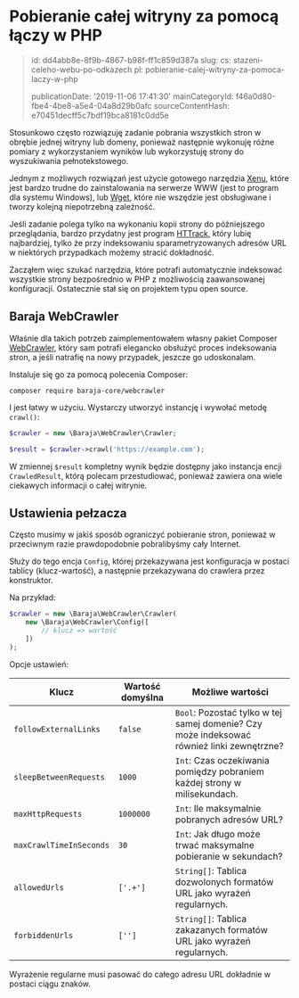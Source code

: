 Pobieranie całej witryny za pomocą łączy w PHP
==============================================

> id: dd4abb8e-8f9b-4867-b98f-ff1c859d387a
> slug:
> 	cs: stazeni-celeho-webu-po-odkazech
> 	pl: pobieranie-calej-witryny-za-pomoca-laczy-w-php
> 
> publicationDate: '2019-11-06 17:41:30'
> mainCategoryId: f46a0d80-fbe4-4be8-a5e4-04a8d29b0afc
> sourceContentHash: e70451decff5c7bdf19bca8181c0dd5e

Stosunkowo często rozwiązuję zadanie pobrania wszystkich stron w obrębie jednej witryny lub domeny, ponieważ następnie wykonuję różne pomiary z wykorzystaniem wyników lub wykorzystuję strony do wyszukiwania pełnotekstowego.

Jednym z możliwych rozwiązań jest użycie gotowego narzędzia [Xenu](http://home.snafu.de/tilman/xenulink.html), które jest bardzo trudne do zainstalowania na serwerze WWW (jest to program dla systemu Windows), lub [Wget](https://www.gnu.org/software/wget/), które nie wszędzie jest obsługiwane i tworzy kolejną niepotrzebną zależność.

Jeśli zadanie polega tylko na wykonaniu kopii strony do późniejszego przeglądania, bardzo przydatny jest program [HTTrack](https://www.httrack.com/), który lubię najbardziej, tylko że przy indeksowaniu sparametryzowanych adresów URL w niektórych przypadkach możemy stracić dokładność.

Zacząłem więc szukać narzędzia, które potrafi automatycznie indeksować wszystkie strony bezpośrednio w PHP z możliwością zaawansowanej konfiguracji. Ostatecznie stał się on projektem typu open source.

Baraja WebCrawler
-----------------

Właśnie dla takich potrzeb zaimplementowałem własny pakiet Composer [WebCrawler](https://github.com/baraja-core/webcrawler), który sam potrafi elegancko obsłużyć proces indeksowania stron, a jeśli natrafię na nowy przypadek, jeszcze go udoskonalam.

Instaluje się go za pomocą polecenia Composer:

```shell
composer require baraja-core/webcrawler
```

I jest łatwy w użyciu. Wystarczy utworzyć instancję i wywołać metodę `crawl()`:

```php
$crawler = new \Baraja\WebCrawler\Crawler;

$result = $crawler->crawl('https://example.com');
```

W zmiennej `$result` kompletny wynik będzie dostępny jako instancja encji `CrawledResult`, którą polecam przestudiować, ponieważ zawiera ona wiele ciekawych informacji o całej witrynie.

Ustawienia pełzacza
------------------

Często musimy w jakiś sposób ograniczyć pobieranie stron, ponieważ w przeciwnym razie prawdopodobnie pobralibyśmy cały Internet.

Służy do tego encja `Config`, której przekazywana jest konfiguracja w postaci tablicy (klucz-wartość), a następnie przekazywana do crawlera przez konstruktor.

Na przykład:

```php
$crawler = new \Baraja\WebCrawler\Crawler(
    new \Baraja\WebCrawler\Config([
        // klucz => wartość
    ])
);
```

Opcje ustawień:

| Klucz | Wartość domyślna | Możliwe wartości |
|-------------------------|---------------|-----------------|
| `followExternalLinks` | `false` | `Bool`: Pozostać tylko w tej samej domenie? Czy może indeksować również linki zewnętrzne? | Czy może indeksować linki zewnętrzne?
| `sleepBetweenRequests` | `1000` | `Int`: Czas oczekiwania pomiędzy pobraniem każdej strony w milisekundach. |
| `maxHttpRequests` | `1000000` | `Int`: Ile maksymalnie pobranych adresów URL?
| `maxCrawlTimeInSeconds` | `30` | `Int`: Jak długo może trwać maksymalne pobieranie w sekundach?
| `allowedUrls` | `['.+']` | `String[]`: Tablica dozwolonych formatów URL jako wyrażeń regularnych. |
| `forbiddenUrls` | `['']` | `String[]`: Tablica zakazanych formatów URL jako wyrażeń regularnych. |

Wyrażenie regularne musi pasować do całego adresu URL dokładnie w postaci ciągu znaków.
